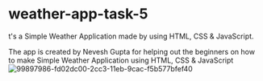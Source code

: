 # weather-app-task-5
t's a Simple Weather Application made by using HTML, CSS & JavaScript.

The app is created by Nevesh Gupta for helping out the beginners on how to make Simple Weather Application using HTML, CSS & JavaScript
![99897986-fd02dc00-2cc3-11eb-9cac-f5b577bfef40](https://github.com/user-attachments/assets/dae5f31b-3d3c-4bfb-8baf-371f40e01c79)
